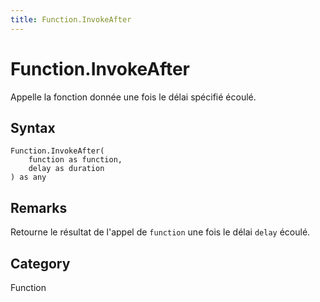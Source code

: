 ```yaml
---
title: Function.InvokeAfter
---
```


# Function.InvokeAfter


Appelle la fonction donnée une fois le délai spécifié écoulé.


## Syntax

```powerquery
Function.InvokeAfter(
    function as function,
    delay as duration
) as any
```


## Remarks

Retourne le résultat de l'appel de <code>function</code> une fois le délai <code>delay</code> écoulé.



## Category
Function

